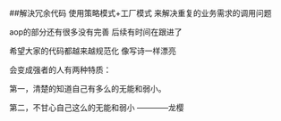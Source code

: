 ##解決冗余代码 使用策略模式+工厂模式  来解决重复的业务需求的调用问题

aop的部分还有很多没有完善 后续有时间在跟进了

希望大家的代码都越来越规范化 像写诗一样漂亮

会变成强者的人有两种特质：

第一，清楚的知道自己有多么的无能和弱小。

第二，不甘心自己这么的无能和弱小       ————龙樱
